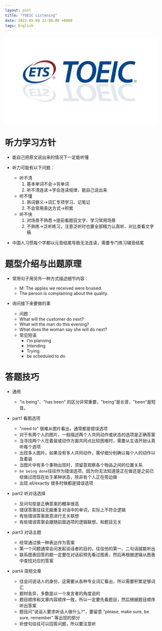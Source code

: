 ```yaml
---
layout: post
title: "TOEIC Listening"
date: 2022-05-08 22:00:00 +0800
tags: English
---
```


![TOEIC](/assets/images/2022-04-23-TOEIC_vocabulary_1.jpg)

# 听力学习方针

- 能自己把原文说出来的情况下一定能听懂

- 听力可能有以下问题：

  - 听不清
    1.  基本单词不会->背单词
    2.  听不清连读->学会连读规律，能自己说出来
  - 听不懂
    1. 熟词僻义->词汇专项学习、记笔记
    2. 不会常用表达方式->积累
  - 听不快
    1. 对场景不熟悉->提前看题目文字、学习常用场景
    2. 不熟练->泛听练习，注意泛听时也要全部精力认真听、对比查看文字稿

- 中国人习惯每个字都以元音结尾导致无法连读，需要专门练习辅音结尾

# 题型介绍与出题原理

- 常用句子用另外一种方式描述细节内容：

  - M: The apples we received were bruised.
  - The person is complaining about the quality.

- 询问接下来要做的事
  - 问题：
  - What will the customer do next?
  - What will the man do this evening?
  - What does the woman say she will do next?
  - 常见短语
    - I'm planning
    - Intending
    - Trying
    - be scheduled to do

# 答题技巧

- 通用

  - "is being"、"has been" 的区分非常重要，"being"是长音，"been"是短音。

- part1 看图选项

  - "need to" 很难从图片看出，通常都是错误选项
  - 对于有两个人的图片，一般描述两个人共同动作或状态的选项是正确答案
  - 当寻找两个人在着装或动作方面共同点比较困难时，需要从主语开始认真听每个选项
  - 出现多人图片，如果没有多人共同动作，需仔细分别确认每个人的动作以及着装
  - 当图片中有多个事物出现时，须留意观察各个物品之间的位置关系
  - `be being done`往往作为错误选项，因为你无法知道是正在做还是之前已经做过而现在处于某种状态，除非有个人正在旁边做
  - 出现 all/exactly 很多时候都是错误选项

- part2 听对话选择

  - 反问句型是正确答案的概率很高
  - 错误答案往往无脑重复对话中的单词，实际上不符合逻辑
  - 有些错误答案故意进行无关联想
  - 有些错误答案会跟随前面选项的逻辑联想，和题目无关

- part3 对话主题

  - 经常通过换一种表达作为答案
  - 第一个问题通常会问发起谈话者的目的，往往他的第一、二句话就能听出
  - 联系图表回答的题一定要在对话前预先看过图表，然后再根据逻辑从图表中查找对应的答案

- part4 简短文章
  - 往会问说话人的身份，这需要从各种专业词汇看出，所以需要积累足够词汇
  - 题材各异，多数是以一个发言者的角度说的
  - 题目顺序和文章内容顺序一致，所以一定要先看题目，然后根据题目顺序听出答案
  - 题目问"说话人要求听话人做什么?"，要留意 "please, make sure, be sure, remember" 等出现的部分
  - 祈使句往往可以回答问题，所以要注意听
